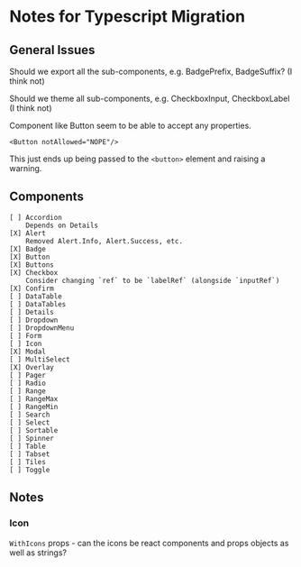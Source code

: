 # Notes for Typescript Migration

## General Issues

Should we export all the sub-components, e.g. BadgePrefix, BadgeSuffix?
(I think not)

Should we theme all sub-components, e.g. CheckboxInput, CheckboxLabel
(I think not)

Component like Button seem to be able to accept any properties.

    <Button notAllowed="NOPE"/>

This just ends up being passed to the `<button>` element and raising a
warning.

## Components

    [ ] Accordion
        Depends on Details
    [X] Alert
        Removed Alert.Info, Alert.Success, etc.
    [X] Badge
    [X] Button
    [X] Buttons
    [X] Checkbox
        Consider changing `ref` to be `labelRef` (alongside `inputRef`)
    [X] Confirm
    [ ] DataTable
    [ ] DataTables
    [ ] Details
    [ ] Dropdown
    [ ] DropdownMenu
    [ ] Form
    [ ] Icon
    [X] Modal
    [ ] MultiSelect
    [X] Overlay
    [ ] Pager
    [ ] Radio
    [ ] Range
    [ ] RangeMax
    [ ] RangeMin
    [ ] Search
    [ ] Select
    [ ] Sortable
    [ ] Spinner
    [ ] Table
    [ ] Tabset
    [ ] Tiles
    [ ] Toggle

## Notes

### Icon

`WithIcons` props - can the icons be react components and props objects
as well as strings?

